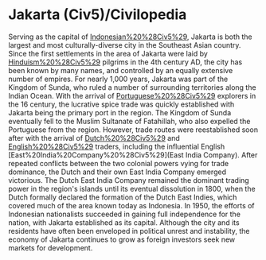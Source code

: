 # Jakarta (Civ5)/Civilopedia

Serving as the capital of [Indonesian%20%28Civ5%29](Indonesia), Jakarta is both the largest and most culturally-diverse city in the Southeast Asian country. Since the first settlements in the area of Jakarta were laid by [Hinduism%20%28Civ5%29](Hindu) pilgrims in the 4th century AD, the city has been known by many names, and controlled by an equally extensive number of empires. For nearly 1,000 years, Jakarta was part of the Kingdom of Sunda, who ruled a number of surrounding territories along the Indian Ocean. With the arrival of [Portuguese%20%28Civ5%29](Portuguese) explorers in the 16 century, the lucrative spice trade was quickly established with Jakarta being the primary port in the region.
The Kingdom of Sunda eventually fell to the Muslim Sultanate of Fatahillah, who also expelled the Portuguese from the region. However, trade routes were reestablished soon after with the arrival of [Dutch%20%28Civ5%29](Dutch) and [English%20%28Civ5%29](English) traders, including the influential English [East%20India%20Company%20%28Civ5%29](East India Company). After repeated conflicts between the two colonial powers vying for trade dominance, the Dutch and their own East India Company emerged victorious.
The Dutch East India Company remained the dominant trading power in the region's islands until its eventual dissolution in 1800, when the Dutch formally declared the formation of the Dutch East Indies, which covered much of the area known today as Indonesia. In 1950, the efforts of Indonesian nationalists succeeded in gaining full independence for the nation, with Jakarta established as its capital. Although the city and its residents have often been enveloped in political unrest and instability, the economy of Jakarta continues to grow as foreign investors seek new markets for development.